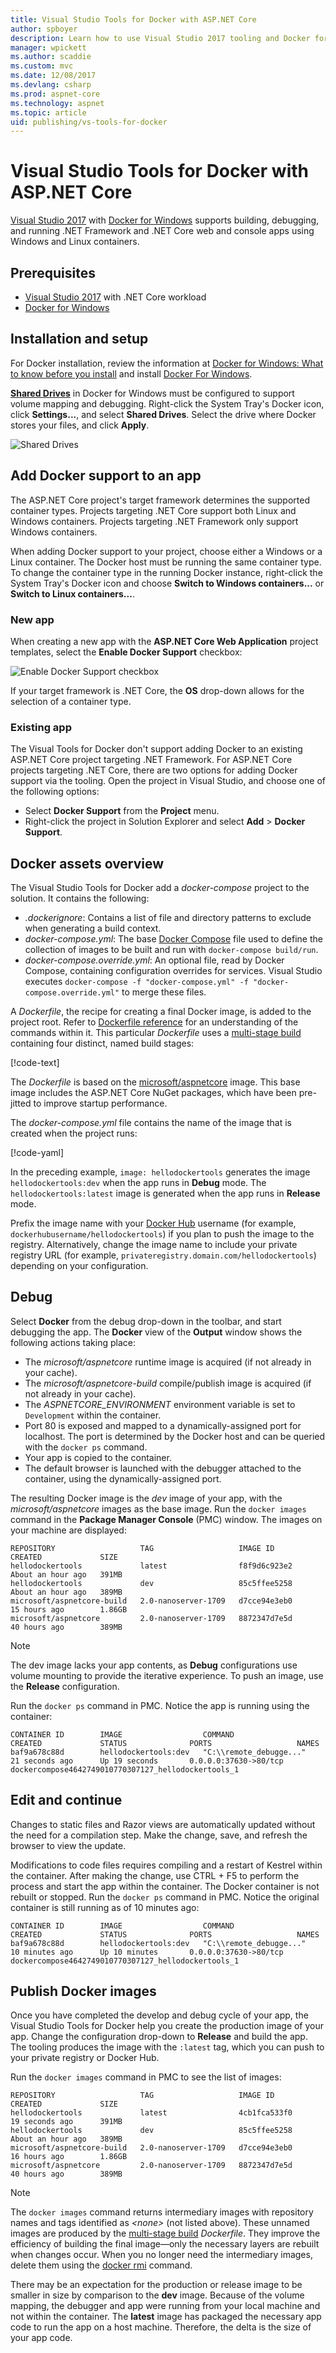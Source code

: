 ```yaml
---
title: Visual Studio Tools for Docker with ASP.NET Core
author: spboyer
description: Learn how to use Visual Studio 2017 tooling and Docker for Windows to containerize an ASP.NET Core app. 
manager: wpickett
ms.author: scaddie
ms.custom: mvc
ms.date: 12/08/2017
ms.devlang: csharp
ms.prod: aspnet-core
ms.technology: aspnet
ms.topic: article
uid: publishing/vs-tools-for-docker
---
```

# Visual Studio Tools for Docker with ASP.NET Core

[Visual Studio 2017](https://www.visualstudio.com/) with [Docker for Windows](https://docs.docker.com/docker-for-windows/install/) supports building, debugging, and running .NET Framework and .NET Core web and console apps using Windows and Linux containers.

## Prerequisites

- [Visual Studio 2017](https://www.visualstudio.com/) with .NET Core workload
- [Docker for Windows](https://docs.docker.com/docker-for-windows/install/)

## Installation and setup

For Docker installation, review the information at [Docker for Windows: What to know before you install](https://docs.docker.com/docker-for-windows/install/#what-to-know-before-you-install) and install [Docker For Windows](https://docs.docker.com/docker-for-windows/install/).

**[Shared Drives](https://docs.docker.com/docker-for-windows/#shared-drives)** in Docker for Windows must be configured to support volume mapping and debugging. Right-click the System Tray's Docker icon, click **Settings...**, and select **Shared Drives**. Select the drive where Docker stores your files, and click **Apply**.

![Shared Drives](./visual-studio-tools-for-docker/_static/settings-shared-drives-win.png)

## Add Docker support to an app

The ASP.NET Core project's target framework determines the supported container types. Projects targeting .NET Core support both Linux and Windows containers. Projects targeting .NET Framework only support Windows containers.

When adding Docker support to your project, choose either a Windows or a Linux container. The Docker host must be running the same container type. To change the container type in the running Docker instance, right-click the System Tray's Docker icon and choose **Switch to Windows containers...** or **Switch to Linux containers...**.

### New app

When creating a new app with the **ASP.NET Core Web Application** project templates, select the **Enable Docker Support** checkbox:

![Enable Docker Support checkbox](./visual-studio-tools-for-docker/_static/enable-docker-support-checkbox.png)

If your target framework is .NET Core, the **OS** drop-down allows for the selection of a container type.

### Existing app

The Visual Tools for Docker don't support adding Docker to an existing ASP.NET Core project targeting .NET Framework. For ASP.NET Core projects targeting .NET Core, there are two options for adding Docker support via the tooling. Open the project in Visual Studio, and choose one of the following options:

- Select **Docker Support** from the **Project** menu.
- Right-click the project in Solution Explorer and select **Add** > **Docker Support**.

## Docker assets overview

The Visual Studio Tools for Docker add a *docker-compose* project to the solution. It contains the following:
- *.dockerignore*: Contains a list of file and directory patterns to exclude when generating a build context.
- *docker-compose.yml*: The base [Docker Compose](https://docs.docker.com/compose/overview/) file used to define the collection of images to be built and run with `docker-compose build/run`.
- *docker-compose.override.yml*: An optional file, read by Docker Compose, containing configuration overrides for services. Visual Studio executes `docker-compose -f "docker-compose.yml" -f "docker-compose.override.yml"` to merge these files.

A *Dockerfile*, the recipe for creating a final Docker image, is added to the project root. Refer to [Dockerfile reference](https://docs.docker.com/engine/reference/builder/) for an understanding of the commands within it. This particular *Dockerfile* uses a [multi-stage build](https://docs.docker.com/engine/userguide/eng-image/multistage-build/) containing four distinct, named build stages:

[!code-text[](visual-studio-tools-for-docker/samples/HelloDockerTools/HelloDockerTools/Dockerfile?highlight=1,5,14,17)]

The *Dockerfile* is based on the [microsoft/aspnetcore](https://hub.docker.com/r/microsoft/aspnetcore) image. This base image includes the ASP.NET Core NuGet packages, which have been pre-jitted to improve startup performance.

The *docker-compose.yml* file contains the name of the image that is created when the project runs:

[!code-yaml[](visual-studio-tools-for-docker/samples/HelloDockerTools/docker-compose.yml?highlight=5)]

In the preceding example, `image: hellodockertools` generates the image `hellodockertools:dev` when the app runs in **Debug** mode. The `hellodockertools:latest` image is generated when the app runs in **Release** mode.

Prefix the image name with your [Docker Hub](https://hub.docker.com/) username (for example, `dockerhubusername/hellodockertools`) if you plan to push the image to the registry. Alternatively, change the image name to include your private registry URL (for example, `privateregistry.domain.com/hellodockertools`) depending on your configuration.

## Debug

Select **Docker** from the debug drop-down in the toolbar, and start debugging the app. The **Docker** view of the **Output** window shows the following actions taking place:

- The *microsoft/aspnetcore* runtime image is acquired (if not already in your cache).
- The *microsoft/aspnetcore-build* compile/publish image is acquired (if not already in your cache).
- The *ASPNETCORE_ENVIRONMENT* environment variable is set to `Development` within the container.
- Port 80 is exposed and mapped to a dynamically-assigned port for localhost. The port is determined by the Docker host and can be queried with the `docker ps` command.
- Your app is copied to the container.
- The default browser is launched with the debugger attached to the container, using the dynamically-assigned port. 

The resulting Docker image is the *dev* image of your app, with the *microsoft/aspnetcore* images as the base image. Run the `docker images` command in the **Package Manager Console** (PMC) window. The images on your machine are displayed:

```console
REPOSITORY                   TAG                   IMAGE ID            CREATED             SIZE
hellodockertools             latest                f8f9d6c923e2        About an hour ago   391MB
hellodockertools             dev                   85c5ffee5258        About an hour ago   389MB
microsoft/aspnetcore-build   2.0-nanoserver-1709   d7cce94e3eb0        15 hours ago        1.86GB
microsoft/aspnetcore         2.0-nanoserver-1709   8872347d7e5d        40 hours ago        389MB
```

> [!NOTE]
> The dev image lacks your app contents, as **Debug** configurations use volume mounting to provide the iterative experience. To push an image, use the **Release** configuration.

Run the `docker ps` command in PMC. Notice the app is running using the container:

```console
CONTAINER ID        IMAGE                  COMMAND                   CREATED             STATUS              PORTS                   NAMES
baf9a678c88d        hellodockertools:dev   "C:\\remote_debugge..."   21 seconds ago      Up 19 seconds       0.0.0.0:37630->80/tcp   dockercompose4642749010770307127_hellodockertools_1
```

## Edit and continue

Changes to static files and Razor views are automatically updated without the need for a compilation step. Make the change, save, and refresh the browser to view the update.  

Modifications to code files requires compiling and a restart of Kestrel within the container. After making the change, use CTRL + F5 to perform the process and start the app within the container. The Docker container is not rebuilt or stopped. Run the `docker ps` command in PMC. Notice the original container is still running as of 10 minutes ago:

```console
CONTAINER ID        IMAGE                  COMMAND                   CREATED             STATUS              PORTS                   NAMES
baf9a678c88d        hellodockertools:dev   "C:\\remote_debugge..."   10 minutes ago      Up 10 minutes       0.0.0.0:37630->80/tcp   dockercompose4642749010770307127_hellodockertools_1
```

## Publish Docker images

Once you have completed the develop and debug cycle of your app, the Visual Studio Tools for Docker help you create the production image of your app. Change the configuration drop-down to **Release** and build the app. The tooling produces the image with the `:latest` tag, which you can push to your private registry or Docker Hub. 

Run the `docker images` command in PMC to see the list of images:

```console
REPOSITORY                   TAG                   IMAGE ID            CREATED             SIZE
hellodockertools             latest                4cb1fca533f0        19 seconds ago      391MB
hellodockertools             dev                   85c5ffee5258        About an hour ago   389MB
microsoft/aspnetcore-build   2.0-nanoserver-1709   d7cce94e3eb0        16 hours ago        1.86GB
microsoft/aspnetcore         2.0-nanoserver-1709   8872347d7e5d        40 hours ago        389MB
```

> [!NOTE]
> The `docker images` command returns intermediary images with repository names and tags identified as *\<none>* (not listed above). These unnamed images are produced by the [multi-stage build](https://docs.docker.com/engine/userguide/eng-image/multistage-build/) *Dockerfile*. They improve the efficiency of building the final image&mdash;only the necessary layers are rebuilt when changes occur. When you no longer need the intermediary images, delete them using the [docker rmi](https://docs.docker.com/engine/reference/commandline/rmi/) command.

There may be an expectation for the production or release image to be smaller in size by comparison to the **dev** image. Because of the volume mapping, the debugger and app were running from your local machine and not within the container. The **latest** image has packaged the necessary app code to run the app on a host machine. Therefore, the delta is the size of your app code.
